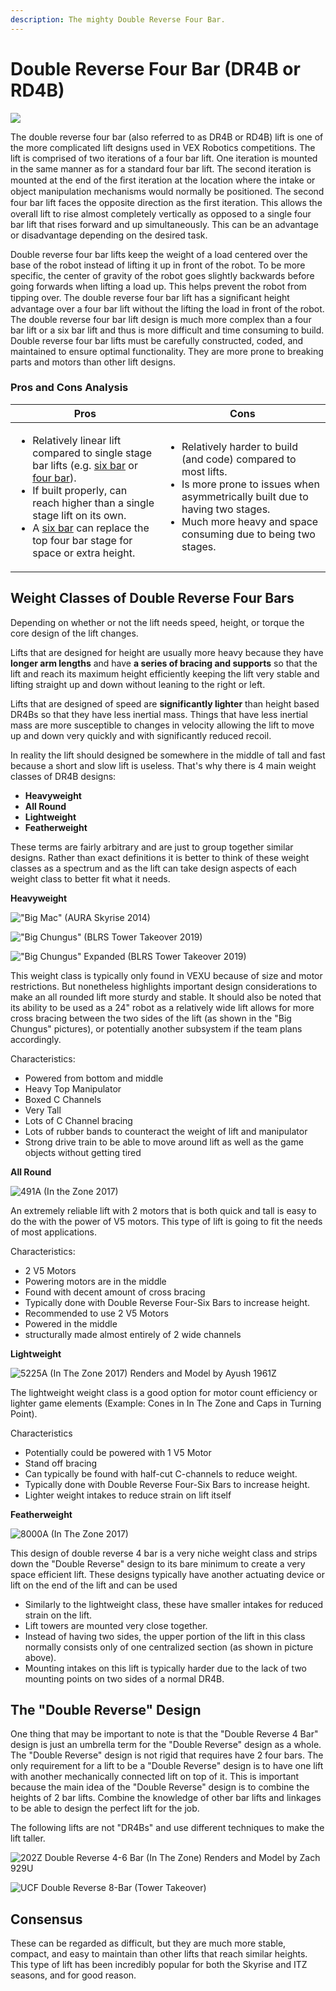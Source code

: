 ```yaml
---
description: The mighty Double Reverse Four Bar.
---
```


# Double Reverse Four Bar (DR4B or RD4B)

![](../../.gitbook/assets/dr4bLift.gif)

The double reverse four bar (also referred to as DR4B or RD4B) lift is one of the more complicated lift designs used in VEX Robotics competitions. The lift is comprised of two iterations of a four bar lift. One iteration is mounted in the same manner as for a standard four bar lift. The second iteration is mounted at the end of the ﬁrst iteration at the location where the intake or object manipulation mechanisms would normally be positioned. The second four bar lift faces the opposite direction as the ﬁrst iteration. This allows the overall lift to rise almost completely vertically as opposed to a single four bar lift that rises forward and up simultaneously. This can be an advantage or disadvantage depending on the desired task.

Double reverse four bar lifts keep the weight of a load centered over the base of the robot instead of lifting it up in front of the robot. To be more specific, the center of gravity of the robot goes slightly backwards before going forwards when lifting a load up. This helps prevent the robot from tipping over. The double reverse four bar lift has a signiﬁcant height advantage over a four bar lift without the lifting the load in front of the robot. The double reverse four bar lift design is much more complex than a four bar lift or a six bar lift and thus is more difficult and time consuming to build. Double reverse four bar lifts must be carefully constructed, coded, and maintained to ensure optimal functionality. They are more prone to breaking parts and motors than other lift designs.

### Pros and Cons Analysis

| Pros                                                                                                                                                                                                                                                                                                                                                 | Cons                                                                                                                                                                                                                                     |
| ---------------------------------------------------------------------------------------------------------------------------------------------------------------------------------------------------------------------------------------------------------------------------------------------------------------------------------------------------- | ---------------------------------------------------------------------------------------------------------------------------------------------------------------------------------------------------------------------------------------- |
| <ul><li>Relatively linear lift compared to single stage bar lifts (e.g. <a href="six-bar.md">six bar</a> or<a href="four-bar.md"> four bar</a>).</li><li>If built properly, can reach higher than a single stage lift on its own.</li><li>A <a href="six-bar.md">six bar</a> can replace the top four bar stage for space or extra height.</li></ul> | <ul><li>Relatively harder to build (and code) compared to most lifts.</li><li>Is more prone to issues when asymmetrically built due to having two stages.</li><li>Much more heavy and space consuming due to being two stages.</li></ul> |

## Weight Classes of Double Reverse Four Bars

Depending on whether or not the lift needs speed, height, or torque the core design of the lift changes.

Lifts that are designed for height are usually more heavy because they have **longer arm lengths** and have **a series of bracing and supports** so that the lift and reach its maximum height efficiently keeping the lift very stable and lifting straight up and down without leaning to the right or left.

Lifts that are designed of speed are **significantly lighter** than height based DR4Bs so that they have less inertial mass. Things that have less inertial mass are more susceptible to changes in velocity allowing the lift to move up and down very quickly and with significantly reduced recoil.

In reality the lift should designed be somewhere in the middle of tall and fast because a short and slow lift is useless. That's why there is 4 main weight classes of DR4B designs:

* **Heavyweight**
* **All Round**
* **Lightweight**
* **Featherweight**

These terms are fairly arbitrary and are just to group together similar designs. Rather than exact definitions it is better to think of these weight classes as a spectrum and as the lift can take design aspects of each weight class to better fit what it needs.

**Heavyweight**

!["Big Mac" (AURA Skyrise 2014)](../../.gitbook/assets/aura-vexu-2015-reveal-0-32-screenshot-2-.png)

!["Big Chungus" (BLRS Tower Takeover 2019)](<../../.gitbook/assets/image (13) (1).png>)

!["Big Chungus" Expanded (BLRS Tower Takeover 2019)](../../.gitbook/assets/cjr\_0286.jpg)

This weight class is typically only found in VEXU because of size and motor restrictions. But nonetheless highlights important design considerations to make an all rounded lift more sturdy and stable. It should also be noted that its ability to be used as a 24" robot as a relatively wide lift allows for more cross bracing between the two sides of the lift (as shown in the "Big Chungus" pictures), or potentially another subsystem if the team plans accordingly.

Characteristics:

* Powered from bottom and middle
* Heavy Top Manipulator
* Boxed C Channels
* Very Tall
* Lots of C Channel bracing
* Lots of rubber bands to counteract the weight of lift and manipulator
* Strong drive train to be able to move around lift as well as the game objects without getting tired

**All Round**

![491A (In the Zone 2017)](<../../.gitbook/assets/image (28) (1) (1).png>)

An extremely reliable lift with 2 motors that is both quick and tall is easy to do the with the power of V5 motors. This type of lift is going to fit the needs of most applications.

Characteristics:

* 2 V5 Motors
* Powering motors are in the middle
* Found with decent amount of cross bracing
* Typically done with Double Reverse Four-Six Bars to increase height.
* Recommended to use 2 V5 Motors
* Powered in the middle
* structurally made almost entirely of 2 wide channels

**Lightweight**

![5225A (In The Zone 2017) Renders and Model by Ayush 1961Z](<../../.gitbook/assets/2 (3).png>)

The lightweight weight class is a good option for motor count efficiency or lighter game elements (Example: Cones in In The Zone and Caps in Turning Point).

Characteristics

* Potentially could be powered with 1 V5 Motor
* Stand off bracing
* Can typically be found with half-cut C-channels to reduce weight.
* Typically done with Double Reverse Four-Six Bars to increase height.
* Lighter weight intakes to reduce strain on lift itself

**Featherweight**

![8000A (In The Zone 2017)](../../.gitbook/assets/8000-in-the-zone-vex-reveal-0-21-screenshot.png)

This design of double reverse 4 bar is a very niche weight class and strips down the "Double Reverse" design to its bare minimum to create a very space efficient lift. These designs typically have another actuating device or lift on the end of the lift and can be used

* Similarly to the lightweight class, these have smaller intakes for reduced strain on the lift.
* Lift towers are mounted very close together.
* Instead of having two sides, the upper portion of the lift in this class normally consists only of one centralized section (as shown in picture above).
* Mounting intakes on this lift is typically harder due to the lack of two mounting points on two sides of a normal DR4B.

## The "Double Reverse" Design

One thing that may be important to note is that the "Double Reverse 4 Bar" design is just an umbrella term for the "Double Reverse" design as a whole. The "Double Reverse" design is not rigid that requires have 2 four bars. The only requirement for a lift to be a "Double Reverse" design is to have one lift with another mechanically connected lift on top of it. This is important because the main idea of the "Double Reverse" design is to combine the heights of 2 bar lifts. Combine the knowledge of other bar lifts and linkages to be able to design the perfect lift for the job.

The following lifts are not "DR4Bs" and use different techniques to make the lift taller.

![202Z Double Reverse 4-6 Bar (In The Zone) Renders and Model by Zach 929U ](<../../.gitbook/assets/Render 4 (1).png>)

![UCF Double Reverse 8-Bar (Tower Takeover)](../../.gitbook/assets/hbwyc4249bcegiseqrr9eaev5i7ujufgpdum28epeez9lqenrsn6aogrnhwyadulrobk62fhu-pkf3dhp9ysxmqat9g1jlougnft.png)

## Consensus

These can be regarded as difficult, but they are much more stable, compact, and easy to maintain than other lifts that reach similar heights. This type of lift has been incredibly popular for both the Skyrise and ITZ seasons, and for good reason.



